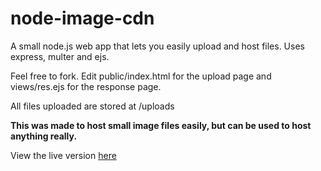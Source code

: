 # node-image-cdn
A small node.js web app that lets you easily upload and host files. Uses express, multer and ejs.

Feel free to fork. Edit public/index.html for the upload page and views/res.ejs for the response page.

All files uploaded are stored at /uploads

<b>This was made to host small image files easily, but can be used to host anything really.</b>

View the live version <a href="https://imgcdn.maccastech.com.au">here</a>
